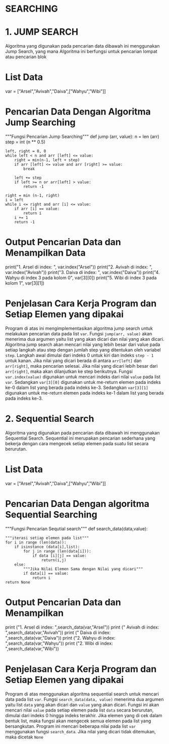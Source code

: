 # SEARCHING
# 1. JUMP SEARCH
Algoritma yang digunakan pada pencarian data dibawah ini menggunakan Jump Search, yang mana Algoritma ini berfungsi untuk pencarian lompat atau pencarian blok

# List Data
var = ["Arsel","Avivah","Daiva",["Wahyu","Wibi"]]

# Pencarian Data Dengan Algoritma Jump Searching
"""Fungsi Pencarian Jump Searching"""
def jump (arr, value):
    n = len (arr)
    step = int (n ** 0.5)

    left, right = 0, 0 
    while left < n and arr [left] <= value:
        right = min(n-1, left + step)
        if arr [left] <= value and arr [right] >= value:
            break

        left += step 
        if left >= n or arr[left] > value:
            return -1 
        
    right = min (n-1, right)
    i = left 
    while i <= right and arr [i] <= value:
        if arr [i] == value:
            return i
        i += 1 
        return -1
    
# Output Pencarian Data dan Menampilkan Data
print("1. Arsel di index: ", var.index("Arsel"))
print("2. Avivah di index: ", var.index("Avivah")) 
print("3. Daiva di index: ", var.index("Daiva")) 
print("4. Wahyu di index 3 pada kolom 0", var[3][0]) 
print("5. Wibi di index 3 pada kolom 1", var[3][1]) 

# Penjelasan Cara Kerja Program dan Setiap Elemen yang dipakai
Program di atas ini mengimplementasikan algoritma jump search untuk melakukan pencarian data pada list `var`. Fungsi `jump(arr, value)` akan menerima dua argumen yaitu list yang akan dicari dan nilai yang akan dicari. Algoritma jump search akan mencari nilai yang lebih besar dari value pada setiap langkah atau step dengan jumlah step yang ditentukan oleh variabel `step`. Langkah awal dimulai dari indeks 0 untuk kiri dan indeks `step - 1` untuk kanan. Jika nilai yang dicari berada di antara `arr[left]` dan `arr[right]`, maka pencarian selesai. Jika nilai yang dicari lebih besar dari `arr[right]`, maka akan dilanjutkan ke step berikutnya. Fungsi `var.index(value)` digunakan untuk mencari indeks dari nilai `value` pada list `var`. Sedangkan `var[3][0]` digunakan untuk me-return elemen pada indeks ke-0 dalam list yang berada pada indeks ke-3. Sedangkan `var[3][1]` digunakan untuk me-return elemen pada indeks ke-1 dalam list yang berada pada indeks ke-3.

# 2. Sequential Search
Algoritma yang digunakan pada pencarian data dibawah ini menggunakan Sequential Search. Sequential ini merupakan pencarian sederhana yang bekerja dengan cara mengecek setiap elemen pada suatu list secara berurutan.

# List Data
var = ["Arsel","Avivah","Daiva",["Wahyu","Wibi"]]

# Pencarian Data Dengan algoritma Sequential Searching
"""Fungsi Pencarian Sequtial search"""
def search_data(data,value):

    """iterasi setiap elemen pada list"""
    for i in range (len(data)):
        if isinstance (data[i],list):
            for j in range (len(data[i])):
                if data [i][j] == value:
                    return(i,j)
        else:
            """Jika Nilai Elemen Sama dengan Nilai yang dicari"""
            if data[i] == value:
                return i
    return None

# Output Pencarian Data dan Menampilkan
print ("1. Arsel di index: ",search_data(var,"Arsel"))
print ("   Avivah di index: ",search_data(var,"Avivah"))
print ("   Daiva di index: ",search_data(var,"Daiva"))
print ("2. Wahyu di index: ",search_data(var,"Wahyu"))
print ("2. Wibi di index: ",search_data(var,"Wibi"))

# Penjelasan Cara Kerja Program dan Setiap Elemen yang dipakai
Program di atas menggunakan algoritma sequential search untuk mencari data pada list `var`. Fungsi `search_data(data, value)` menerima dua argumen yaitu list `data` yang akan dicari dan `value` yang akan dicari. Fungsi ini akan mencari nilai `value` pada setiap elemen pada list `data` secara berurutan, dimulai dari indeks 0 hingga indeks terakhir. Jika elemen yang di cek dalam bentuk list, maka fungsi akan mengecek semua elemen pada list yang bersangkutan. Program ini mencari beberapa nilai pada list `var` menggunakan fungsi `search_data`. Jika nilai yang dicari tidak ditemukan, maka dicetak `None`
